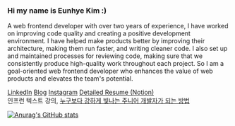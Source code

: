 ### Hi my name is Eunhye Kim :)

A web frontend developer with over two years of experience, I have worked on improving code quality and creating a positive development environment. I have helped make products better by improving their architecture, making them run faster, and writing cleaner code. I also set up and maintained processes for reviewing code, making sure that we consistently produce high-quality work throughout each project. So I am a goal-oriented web frontend developer who enhances the value of web products and elevates the team's potential.

[LinkedIn](https://www.linkedin.com/in/uuuuooii/)
[Blog](https://velog.io/@uuuuooii/posts)
[Instagram](https://www.instagram.com/uuuuoooii?igsh=MWxzaGk3ZWdwNXR5eA%3D%3D&utm_source=qr)
[Detailed Resume (Notion)](https://furry-link-ea4.notion.site/10ea92b59d3942c7b1acdadc9f3da4be?pvs=4) <br>
인프런 텍스트 강의, [누구보다 강하게 빛나는 주니어 개발자가 되는 방법](https://inf.run/Enmd9) 

[![Anurag's GitHub stats](https://github-readme-stats.vercel.app/api?username=uuuuooii)](https://github.com/uuuuooii/github-readme-stats)
